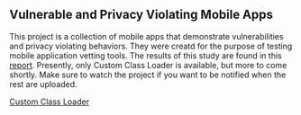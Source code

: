 ## Vulnerable and Privacy Violating Mobile Apps

This project is a collection of mobile apps that demonstrate vulnerabilities and privacy violating behaviors.  They were creatd for the purpose of testing mobile application vetting tools.  The results of this study are found in this [report](https://github.com/mitre/vulnerable-mobile-apps/raw/master/Analyzing%20the%20Effectiveness%20of%20Mobile%20App%20Vetting%20Tools%20Final%20(wo%20vendors).docx).  Presently, only Custom Class Loader is available, but more to come shortly.  Make sure to watch the project if you want to be notified when the rest are uploaded.

[Custom Class Loader](https://github.com/mpeck12/custom-class-loader)


